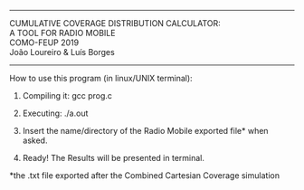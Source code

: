 ****************************************************                                              
   CUMULATIVE COVERAGE DISTRIBUTION CALCULATOR:  
             A TOOL FOR RADIO MOBILE             
                  COMO-FEUP 2019                 
           João Loureiro & Luís Borges                                                     
****************************************************

How to use this program (in linux/UNIX terminal):

1) Compiling it: gcc prog.c

2) Executing: ./a.out

3) Insert the name/directory of the Radio Mobile exported file* when asked.

4) Ready! The Results will be presented in terminal.

\*the .txt file exported after the Combined Cartesian Coverage simulation
